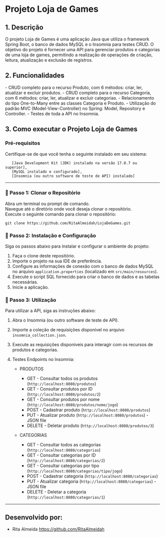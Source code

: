 # Projeto Loja de Games

<h2>1. Descrição</h2> 
O projeto Loja de Games é uma aplicação Java que utiliza o framework Spring Boot, o banco de dados MySQL e o Insomnia para testes CRUD. 
O objetivo do projeto é fornecer uma API para gerenciar produtos e categorias de uma loja de games, permitindo a realização de operações de criação, 
leitura, atualização e exclusão de registros.

<h2>2. Funcionalidades</h2>
- CRUD completo para o recurso Produto, com 6 métodos: criar, ler, atualizar e excluir produtos.
- CRUD completo para o recurso Categoria, com 6 métodos: criar, ler, atualizar e excluir categorias.
- Relacionamento do tipo One-to-Many entre as classes Categoria e Produto.
- Utilização do padrão MVC (Model-View-Controller) no Spring: Model, Repository e Controller.
- Testes de toda a API no Insomnia.

<h2>3. Como executar o Projeto Loja de Games</h2>

### Pré-requisitos

Certifique-se de que você tenha o seguinte instalado em seu sistema:

       [Java Development Kit (JDK) instalado na versão 17.0.7 ou superior], 
       [MySQL instalado e configurado], 
       [Insomnia (ou outro software de teste de API) instalado]
***
<h3>👣 Passo 1: Clonar o Repositório</h3>

Abra um terminal ou prompt de comando. <br/>
Navegue até o diretório onde você deseja clonar o repositório. <br/>
Execute o seguinte comando para clonar o repositório:

```
git clone https://github.com/RitaAlmeidah/LojaDeGames.git
```

<h3>👣  Passo 2: Instalação e Configuração</h3>

Siga os passos abaixo para instalar e configurar o ambiente do projeto:

1. Faça o clone deste repositório.
2. Importe o projeto na sua IDE de preferência.
3. Configure as informações de conexão com o banco de dados MySQL no arquivo `application.properties` (localizado em `src/main/resources`).
4. Execute o script SQL fornecido para criar o banco de dados e as tabelas necessárias.
5. Inicie a aplicação.

<h3>👣  Passo 3: Utilização</h3>
Para utilizar a API, siga as instruções abaixo:

1. Abra o Insomnia (ou outro software de teste de API).
2. Importe a coleção de requisições disponível no arquivo `insomnia_collection.json`.
3. Execute as requisições disponíveis para interagir com os recursos de produtos e categorias.
4. Testes Endpoints no Insomnia:

   - PRODUTOS
     - GET - Consultar todos os produtos (`http://localhost:8080/produtos`)
     - GET - Consultar produtos por ID (`http://localhost:8080/produtos/2`)
     - GET - Consultar produtos por nome (`http://localhost:8080/produtos/nome/jogo`)
     - POST - Cadastrar produto (`http://localhost:8080/produtos`)
     - PUT - Atualizar produto (`http://localhost:8080/produtos`) - JSON file
     - DELETE - Deletar produto (`http://localhost:8080/produtos/3`)

   - CATEGORIAS
     - GET - Consultar todos as categorias (`http://localhost:8080/categorias`)
     - GET - Consultar categorias por ID (`http://localhost:8080/categorias/2`)
     - GET - Consultar categorias por tipo (`http://localhost:8080/categorias/tipo/jogo`)
     - POST - Cadastrar categoria (`http://localhost:8080/categorias`)
     - PUT - Atualizar categoria (`http://localhost:8080/categorias`) - JSON file
     - DELETE - Deletar a categoria (`http://localhost:8080/categorias/1`)

***
## Desenvolvido por:
- Rita Almeida https://github.com/RitaAlmeidah
